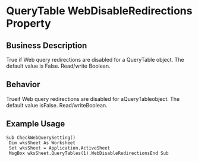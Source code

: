 # QueryTable WebDisableRedirections Property

## Business Description
True if Web query redirections are disabled for a QueryTable object. The default value is False. Read/write Boolean.

## Behavior
Trueif Web query redirections are disabled for aQueryTableobject. The default value isFalse. Read/writeBoolean.

## Example Usage
```vba
Sub CheckWebQuerySetting() 
 Dim wksSheet As Worksheet 
 Set wksSheet = Application.ActiveSheet 
 MsgBox wksSheet.QueryTables(1).WebDisableRedirectionsEnd Sub
```